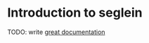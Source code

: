 # Introduction to seglein

TODO: write [great documentation](http://jacobian.org/writing/what-to-write/)
